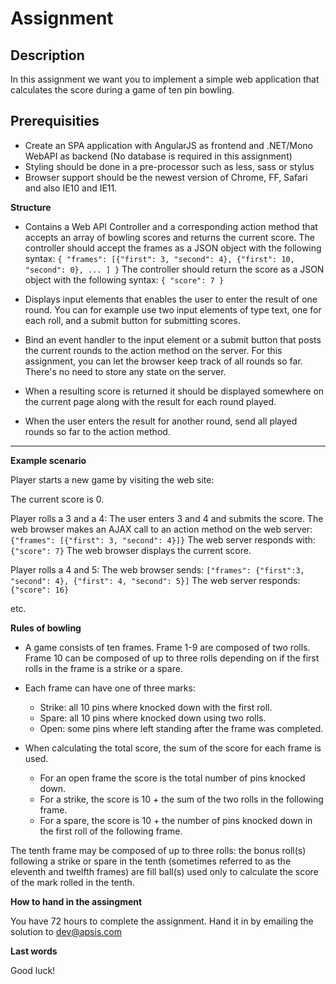 # Assignment

Description
------------------

In this assignment we want you to implement a simple web application that calculates the score during a game of ten pin bowling.

Prerequisities
------------------

- Create an SPA application with AngularJS as frontend and .NET/Mono WebAPI as backend (No database is required in this assignment)
- Styling should be done in a pre-processor such as less, sass or stylus
- Browser support should be the newest version of Chrome, FF, Safari and also IE10 and IE11.

**Structure**

- Contains a Web API Controller and a corresponding action method that accepts an array of bowling scores and returns the current score. The controller should accept the frames as a JSON object with the following syntax: `{ "frames": [{"first": 3, "second": 4}, {"first": 10, "second": 0}, ... ] }` The controller should return the score as a JSON object with the following syntax: `{ "score": 7 }`

- Displays input elements that enables the user to enter the result of one round. You can for example use two input elements of type text, one for each roll, and a submit button for submitting scores.

- Bind an event handler to the input element or a submit button that posts the current rounds to the action method on the server. For this assignment, you can let the browser keep track of all rounds so far. There's no need to store any state on the server.

- When a resulting score is returned it should be displayed somewhere on the current page along with the result for each round played.

- When the user enters the result for another round, send all played rounds so far to the action method.

---------------------------------------------------------------------------------------------------

**Example scenario**

Player starts a new game by visiting the web site:

The current score is 0.

Player rolls a 3 and a 4:
    The user enters 3 and 4 and submits the score.
	The web browser makes an AJAX call to an action method on the web server: `{"frames": [{"first": 3, "second": 4}]}`
	The web server responds with: `{"score": 7}`
	The web browser displays the current score.

Player rolls a 4 and 5:
	The web browser sends: `["frames": {"first":3, "second": 4}, {"first": 4, "second": 5}]`
	The web server responds: `{"score": 16}`

etc.

**Rules of bowling**

* A game consists of ten frames. Frame 1-9 are composed of two rolls. Frame 10 can be composed of up to three rolls depending on if the first rolls in the frame is a strike or a spare.

* Each frame can have one of three marks:
  - Strike: all 10 pins where knocked down with the first roll.
  - Spare: all 10 pins where knocked down using two rolls.
  - Open: some pins where left standing after the frame was completed.

* When calculating the total score, the sum of the score for each frame is used. 
  - For an open frame the score is the total number of pins knocked down. 
  - For a strike, the score is 10 + the sum of the two rolls in the following frame.
  - For a spare, the score is 10 + the number of pins knocked down in the first roll of the following frame.

 The tenth frame may be composed of up to three rolls: the bonus roll(s) following a strike or spare in the tenth (sometimes referred to as the eleventh and twelfth frames) are fill ball(s) used only to calculate the score of the mark rolled in the tenth.

**How to hand in the assingment**

You have 72 hours to complete the assignment. Hand it in by emailing the solution to dev@apsis.com

**Last words**

Good luck!
